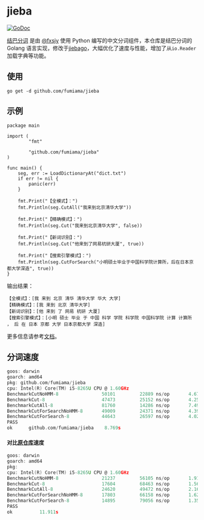# jieba

[![GoDoc](https://godoc.org/github.com/fumiama/jieba?status.svg)](https://godoc.org/github.com/fumiama/jieba)

[结巴分词](https://github.com/fxsjy/jieba) 是由 [@fxsjy](https://github.com/fxsjy) 使用 Python 编写的中文分词组件，本仓库是结巴分词的 Golang 语言实现，修改于[jiebago](https://github.com/wangbin/jiebago)，大幅优化了速度与性能，增加了从`io.Reader`加载字典等功能。


## 使用

```
go get -d github.com/fumiama/jieba
```

## 示例

```
package main

import (
        "fmt"

        "github.com/fumiama/jieba"
)

func main() {
	seg, err := LoadDictionaryAt("dict.txt")
	if err != nil {
		panic(err)
	}

	fmt.Print("【全模式】：")
	fmt.Println(seg.CutAll("我来到北京清华大学"))

	fmt.Print("【精确模式】：")
	fmt.Println(seg.Cut("我来到北京清华大学", false))

	fmt.Print("【新词识别】：")
	fmt.Println(seg.Cut("他来到了网易杭研大厦", true))

	fmt.Print("【搜索引擎模式】：")
	fmt.Println(seg.CutForSearch("小明硕士毕业于中国科学院计算所，后在日本京都大学深造", true))
}
```
输出结果：

```
【全模式】：[我 来到 北京 清华 清华大学 华大 大学]
【精确模式】：[我 来到 北京 清华大学]
【新词识别】：[他 来到 了 网易 杭研 大厦]
【搜索引擎模式】：[小明 硕士 毕业 于 中国 科学 学院 科学院 中国科学院 计算 计算所 ， 后 在 日本 京都 大学 日本京都大学 深造]
```

更多信息请参考[文档](https://godoc.org/github.com/fumiama/jieba)。

## 分词速度
```c
goos: darwin
goarch: amd64
pkg: github.com/fumiama/jieba
cpu: Intel(R) Core(TM) i5-8265U CPU @ 1.60GHz
BenchmarkCutNoHMM-8            	   50101	     22889 ns/op	   4.67 MB/s	   24492 B/op	     148 allocs/op
BenchmarkCut-8                 	   47473	     25152 ns/op	   4.25 MB/s	   31310 B/op	     185 allocs/op
BenchmarkCutAll-8              	   81760	     14286 ns/op	   7.49 MB/s	   22746 B/op	      75 allocs/op
BenchmarkCutForSearchNoHMM-8   	   49009	     24371 ns/op	   4.39 MB/s	   26421 B/op	     157 allocs/op
BenchmarkCutForSearch-8        	   44643	     26597 ns/op	   4.02 MB/s	   33224 B/op	     194 allocs/op
PASS
ok  	github.com/fumiama/jieba	8.769s
```
#### 对比[原仓库](https://github.com/wangbin/jiebago)速度
```c
goos: darwin
goarch: amd64
pkg: 
cpu: Intel(R) Core(TM) i5-8265U CPU @ 1.60GHz
BenchmarkCutNoHMM-8            	   21237	     56105 ns/op	   1.91 MB/s	   11514 B/op	     133 allocs/op
BenchmarkCut-8                 	   17604	     68463 ns/op	   1.56 MB/s	   13480 B/op	     200 allocs/op
BenchmarkCutAll-8              	   24620	     49472 ns/op	   2.16 MB/s	    7724 B/op	     116 allocs/op
BenchmarkCutForSearchNoHMM-8   	   17803	     66158 ns/op	   1.62 MB/s	   11766 B/op	     143 allocs/op
BenchmarkCutForSearch-8        	   14895	     79056 ns/op	   1.35 MB/s	   13772 B/op	     210 allocs/op
PASS
ok  		11.911s
```
